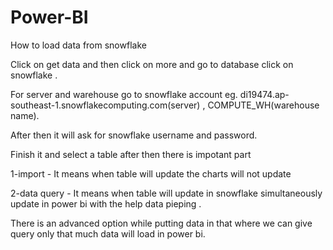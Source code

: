 # Power-BI
How to load data from snowflake 


Click on get data and then click on more and go to database click on snowflake .

For server and warehouse go to snowflake account eg. di19474.ap-southeast-1.snowflakecomputing.com(server) , COMPUTE_WH(warehouse name).

After then it will ask for snowflake username and password.

Finish it and select a table after then there is impotant part 

1-import - It means when table will update the charts will not update

2-data query - It means when table will update in snowflake simultaneously update in power bi with the help  data pieping . 

There is an advanced option while putting data in that where we can give query only that much data will load in power bi.

